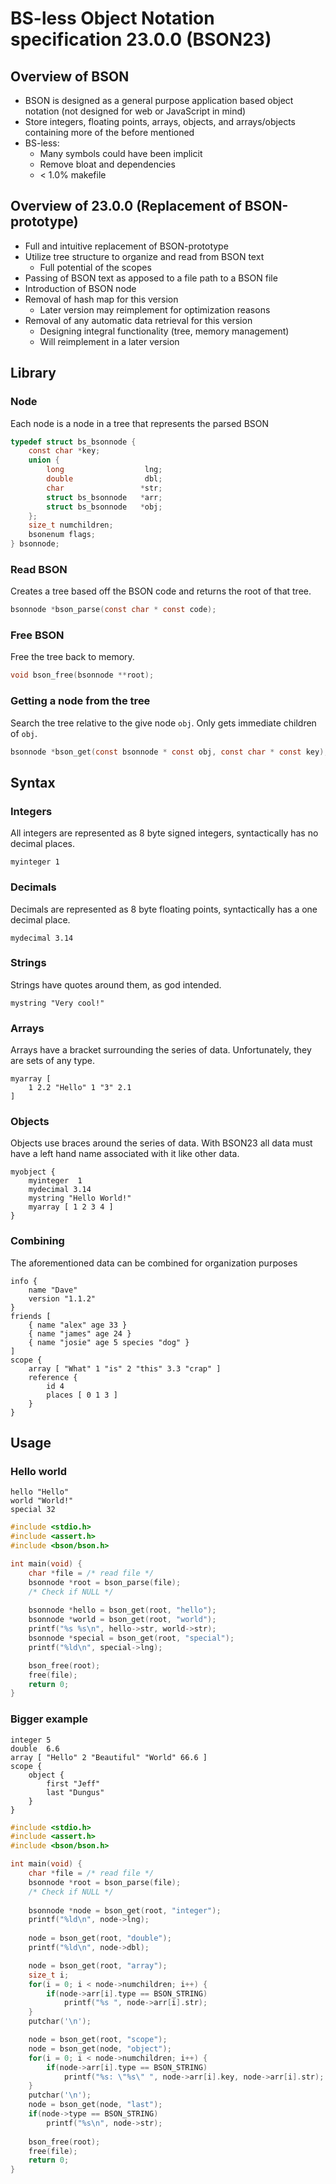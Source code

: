 # BS-less Object Notation specification 23.0.0 (BSON23)
## Overview of BSON
- BSON is designed as a general purpose application based object notation (not designed for web or JavaScript in mind)
- Store integers, floating points, arrays, objects, and arrays/objects containing more of the before mentioned
- BS-less:
  - Many symbols could have been implicit
  - Remove bloat and dependencies
  - < 1.0% makefile
## Overview of 23.0.0 (Replacement of BSON-prototype)
 - Full and intuitive replacement of BSON-prototype
 - Utilize tree structure to organize and read from BSON text
	 - Full potential of the scopes
 - Passing of BSON text as apposed to a file path to a BSON file
 - Introduction of BSON node
 - Removal of hash map for this version
	 - Later version may  reimplement for optimization reasons
 - Removal of any automatic data retrieval for this version
	 - Designing integral functionality (tree, memory management)
	 - Will reimplement in a later version
## Library
### Node
Each node is a node in a tree that represents the parsed BSON
```c
typedef struct bs_bsonnode {
	const char *key;
	union {
		long                  lng;
		double                dbl;
		char                 *str;
		struct bs_bsonnode   *arr;
		struct bs_bsonnode   *obj;
	};
	size_t numchildren;
	bsonenum flags;
} bsonnode;
```
### Read BSON
Creates a tree based off the BSON code and returns the root of that tree.
```c
bsonnode *bson_parse(const char * const code);
```
### Free BSON
Free the tree back to memory.
```c
void bson_free(bsonnode **root);
```
### Getting a node from the tree
Search the tree relative to the give node `obj`. Only gets immediate children of `obj`.
```c
bsonnode *bson_get(const bsonnode * const obj, const char * const key);
```
## Syntax
### Integers
All integers are represented as 8 byte signed integers, syntactically has no decimal places.
```
myinteger 1
```
### Decimals
Decimals are represented as 8 byte floating points, syntactically has a one decimal place.
```
mydecimal 3.14
```
### Strings
Strings have quotes around them, as god intended.
```
mystring "Very cool!"
```
### Arrays
Arrays have a bracket surrounding the series of data. Unfortunately, they are sets of any type.
```
myarray [
	1 2.2 "Hello" 1 "3" 2.1
]
```
### Objects
Objects use braces around the series of data. With BSON23 all data must have a left hand name associated with it like other data.
```
myobject {
	myinteger  1
	mydecimal 3.14
	mystring "Hello World!"
	myarray [ 1 2 3 4 ]
}
```
### Combining
The aforementioned data can be combined for organization purposes
```
info {
	name "Dave"
	version "1.1.2"
}
friends [
	{ name "alex" age 33 }
	{ name "james" age 24 }
	{ name "josie" age 5 species "dog" }
]
scope {
	array [ "What" 1 "is" 2 "this" 3.3 "crap" ]
	reference {
		id 4
		places [ 0 1 3 ]
	}
}
```
## Usage
### Hello world
```
hello "Hello"
world "World!"
special 32
```
```c
#include <stdio.h>
#include <assert.h>
#include <bson/bson.h>

int main(void) {
	char *file = /* read file */
	bsonnode *root = bson_parse(file);
	/* Check if NULL */
	
	bsonnode *hello = bson_get(root, "hello");
	bsonnode *world = bson_get(root, "world");
	printf("%s %s\n", hello->str, world->str);
	bsonnode *special = bson_get(root, "special");
	printf("%ld\n", special->lng);

	bson_free(root);
	free(file);
	return 0;
}
```
### Bigger example
```
integer 5
double  6.6
array [ "Hello" 2 "Beautiful" "World" 66.6 ]
scope {
	object {
		first "Jeff"
		last "Dungus"
	}
}
```
```c
#include <stdio.h>
#include <assert.h>
#include <bson/bson.h>

int main(void) {
	char *file = /* read file */
	bsonnode *root = bson_parse(file);
	/* Check if NULL */
	
	bsonnode *node = bson_get(root, "integer");
	printf("%ld\n", node->lng);
	
	node = bson_get(root, "double");
	printf("%ld\n", node->dbl);

	node = bson_get(root, "array");
	size_t i;
	for(i = 0; i < node->numchildren; i++) {
		if(node->arr[i].type == BSON_STRING)
			printf("%s ", node->arr[i].str);
	}
	putchar('\n');

	node = bson_get(root, "scope");
	node = bson_get(node, "object");
	for(i = 0; i < node->numchildren; i++) {
		if(node->arr[i].type == BSON_STRING)
			printf("%s: \"%s\" ", node->arr[i].key, node->arr[i].str);
	}
	putchar('\n');
	node = bson_get(node, "last");
	if(node->type == BSON_STRING)
		printf("%s\n", node->str);
	
	bson_free(root);
	free(file);
	return 0;
}
```
